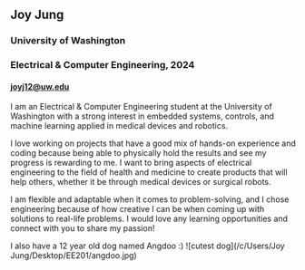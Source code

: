 ## Joy Jung
### University of Washington
### Electrical & Computer Engineering, 2024
#### joyj12@uw.edu

I am an Electrical & Computer Engineering student at the University of Washington with a strong interest in embedded systems, controls, and machine learning applied in medical devices and robotics.

I love working on projects that have a good mix of hands-on experience and coding because being able to physically hold the results and see my progress is rewarding to me. I want to bring aspects of electrical engineering to the field of health and medicine to create products that will help others, whether it be through medical devices or surgical robots.

I am flexible and adaptable when it comes to problem-solving, and I chose engineering because of how creative I can be when coming up with solutions to real-life problems. I would love any learning opportunities and connect with you to share my passion!

I also have a 12 year old dog named Angdoo :)
![cutest dog](/c/Users/Joy Jung/Desktop/EE201/angdoo.jpg)

